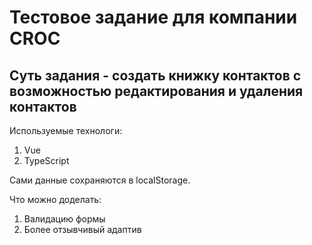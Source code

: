 # Тестовое задание для компании CROC

## Суть задания - создать книжку контактов с возможностью редактирования и удаления контактов

Используемые технологи:

1. Vue
2. TypeScript

Сами данные сохраняются в localStorage.

Что можно доделать:

1. Валидацию формы
2. Более отзывчивый адаптив
